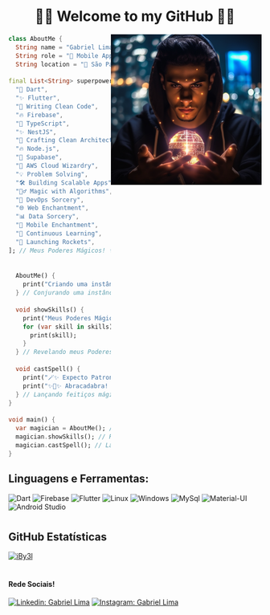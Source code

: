 <h1 align="center">
	🚀📱 Welcome to my GitHub 📱🚀
</h1>


<img align="right" width="300" src="https://github.com/iBy3l/iBy3l/blob/main/boginni_Imagine_um_mundo_onde_habilidades_tecnicas_se_misturam__743920ed-459c-4e5d-96dd-f623234a08d1.png" />

```dart 
class AboutMe {
  String name = "Gabriel Lima";
  String role = "🚀 Mobile App Magician 📱"; // Um toque mágico!
  String location = "🌆 São Paulo, SP"; // Moro na cidade mágica de São Paulo! 🏙️

final List<String> superpowers = [
  "🚀 Dart",
  "✨ Flutter",
  "📝 Writing Clean Code",
  "🔥 Firebase",
  "🚀 TypeScript",
  "✨ NestJS",
  "📝 Crafting Clean Architectures",
  "🔥 Node.js",
  "📝 Supabase",
  "📝 AWS Cloud Wizardry",
  "💡 Problem Solving",
  "🛠️ Building Scalable Apps",
  "🧙‍♂️ Magic with Algorithms",
  "🧰 DevOps Sorcery",
  "🌐 Web Enchantment",
  "📊 Data Sorcery",
  "📱 Mobile Enchantment",
  "🌟 Continuous Learning",
  "🚀 Launching Rockets",
]; // Meus Poderes Mágicos! ✨🪄


  AboutMe() {
    print("Criando uma instância mágica de AboutMe...");
  } // Conjurando uma instância mágica!
  
  void showSkills() {
    print("Meus Poderes Mágicos:");
    for (var skill in skills) {
      print(skill);
    }
  } // Revelando meus Poderes Mágicos!

  void castSpell() {
    print("🪄✨ Expecto Patronum! Lumos Maxima! Alohomora! 🪄✨");
    print("✨🔮✨ Abracadabra! ✨🔮✨");
  } // Lançando feitiços mágicos!
}

void main() {
  var magician = AboutMe(); // Criando o mágico Gabriel!
  magician.showSkills(); // Revelando os Poderes Mágicos de Gabriel!
  magician.castSpell(); // Lançando feitiços mágicos!
}

```

## **Linguagens e Ferramentas:**  

![Dart](https://img.shields.io/badge/Dart-0175C2?style=for-the-badge&logo=dart&logoColor=white)
![Firebase](https://img.shields.io/badge/Firebase-F29D0C?style=for-the-badge&logo=firebase&logoColor=white)
![Flutter](https://img.shields.io/badge/Flutter-02569B?style=for-the-badge&logo=flutter&logoColor=white)
![Linux](https://img.shields.io/badge/Linux-E34F26?style=for-the-badge&logo=linux&logoColor=black)
![Windows](https://img.shields.io/badge/Windows-017AD7?style=for-the-badge&logo=windows&logoColor=white)
![MySql](https://img.shields.io/badge/MySQL-00000F?style=for-the-badge&logo=mysql&logoColor=white)
![Material-UI](https://img.shields.io/badge/Material--UI-0081CB?style=for-the-badge&logo=material-ui&logoColor=white)
![Android Studio](https://img.shields.io/badge/Android_Studio-3DDC84?style=for-the-badge&logo=android-studio&logoColor=white)

<h1>
</h1>

## **GitHub Estatísticas**

[![iBy3l](https://github-readme-stats.vercel.app/api/top-langs/?username=iby3l&hide=html&layout=compact&theme=gruvbox)](https://github.com/anuraghazra/github-readme-stats)

<h1>
	</h1>



#### Rede Sociais!

[![Linkedin: Gabriel Lima](https://img.shields.io/badge/-Gabriel-blue?style=flat-square&logo=Linkedin&logoColor=white&link=LINK-DO-SEU-LINKEDIN)](https://www.linkedin.com/in/gabriellima-flutter/)
[![Instagram: Gabriel Lima](https://img.shields.io/badge/-Gabriel-DF0174?style=flat-square&logo=instagram&logoColor=white&link=LINK-DO-SEU-INSTAGRAM)](https://www.instagram.com/iby3l/)






